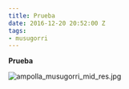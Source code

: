 ```yaml
---
title: Prueba
date: 2016-12-20 20:52:00 Z
tags:
- musugorri
---
```


**Prueba**

![ampolla_musugorri_mid_res.jpg](/uploads/ampolla_musugorri_mid_res.jpg)